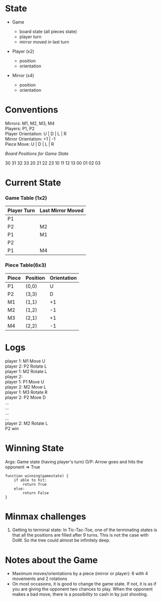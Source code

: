 # State

- Game
	- board state (all pieces state)
	- player turn
	- mirror moved in last turn

- Player (x2)
	- position
	- orientation

- Mirror (x4)
	- position
	- orientation

# Conventions

Mirrors: M1, M2, M3, M4  
Players: P1, P2  
Player Orientation: U | D | L | R  
Mirror Orientation: +1 | -1  
Piece Move: U | D | L | R

*Board Positions for Game State*  

30 31 32 33
20 21 22 23
10 11 12 13
00 01 02 03  

# Current State

### Game Table (1x2)

| Player Turn | Last Mirror Moved |
| ----------- | ----------------- |
| P1		  | 				  |
| P2		  | 	M2			  |
| P1		  | 	M1			  |
| P2		  | 				  |
| P1		  | 	M4			  |

### Piece Table(6x3)

| Piece	| 	Position | 	Orientation |
| ----- | ---------- | ------------ |
| P1	|	(0,0)	 |	U			|
| P2	| 	(3,3)	 |	D			|
| M1	| 	(1,1)	 |	+1			|
| M2	| 	(1,2)	 |	-1			|
| M3	| 	(2,1)	 |	+1			|
| M4	| 	(2,2)	 |	-1			|

# Logs

player 1: M1 Move U  
player 2: P2 Rotate L  
player 1: M2 Rotate L  
player 2:   
player 1: P1 Move U   
player 2: M2 Move L  
player 1: M3 Rotate R  
player 2: P2 Move D  
...  
...  
...  
...  
player 2: M2 Rotate L  
P2 win  

# Winning State

Args: Game state (having player's turn)
O/P: Arrow goes and hits the opponent => True

```
function winning(gamestate) {
	if able to hit:
		return True
	else:
		return False
}
```

# Minmax challenges

1. Getting to terminal state: In Tic-Tac-Toe, one of the terminating states is that all the positions are filled after 9 turns. This is not the case with DoW. So the tree could almost be infinitely deep. 

# Notes about the Game

- Maximum moves/orientations by a piece (mirror or player): 6 with 4 movements and 2 rotations
- On most occasions, it is good to change the game state. If not, it is as if you are giving the opponent two chances to play. When the opponent makes a bad move, there is a possibility to cash in by just shooting.


